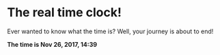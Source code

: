 # The real time clock!

Ever wanted to know what the time is? Well, your journey is about to end!

**The time is Nov 26, 2017, 14:39**
